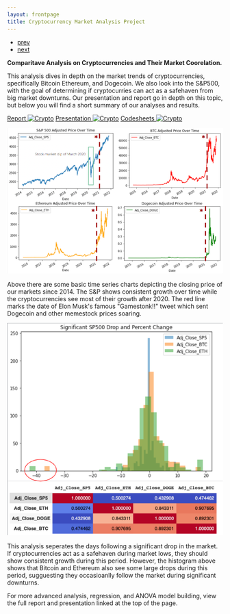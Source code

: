 ```yaml
---
layout: frontpage
title: Cryptocurrency Market Analysis Project
---
```


<div class="navbar">
  <div class="navbar-inner">
      <ul class="nav">
          <li><a href="baseops.html">prev</a></li>
          <li><a href="GolfDataAnalysis.html">next</a></li>
      </ul>
  </div>
</div>

**Comparitave Analysis on Cryptocurrencies and Their Market Coorelation.**

This analysis dives in depth on the market trends of cryptocurrencies, specifically Bitcoin Ethereum, and Dogecoin. We also look into the S&P500, with the goal of determining if cryptocurries can act as a safehaven from big market downturns. Our presentation and report go in depth on this topic, but below you will find a short summary of our analyses and results.

[Report ![Crypto](/pages/icons16/pdf-icon.png)](/assets/CryptoFiles/Crypto_Report.pdf)
[Presentation ![Crypto](/pages/icons16/ppt-icon.png)](/assets/CryptoFiles/Crypto_Pres_2.pdf)
[Codesheets ![Crypto](/pages/icons16/github-icon.png)](https://github.com/kylearbide/kylearbide.github.io/tree/master/codeSheets/EMSE6574/CryptoProject)

![Time Series Analysis](/assets/CryptoFiles/Images/CryptoTimeSeriesNew.png)

Above there are some basic time series charts depicting the closing price of our markets since 2014. The S&P shows consistent growth over time while the cryptocurrencies see most of their growth after 2020. The red line marks the date of Elon Musk's famous "Gamestonk!!" tweet which sent Dogecoin and other memestock prices soaring.

![Significant Drops](/assets/CryptoFiles/Images/SignificantDrops.png)

This analysis seperates the days following a significant drop in the market. If cryptocurrencies act as a safehaven during market lows, they should show consistent growth during this period. However, the histogram above shows that Bitcoin and Ethereum also see some large drops during this period, sugguesting they occasioanlly follow the market during significant downturns.  

For more advanced analysis, regression, and ANOVA model building, view the full report and presentation linked at the top of the page.
